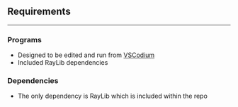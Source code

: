 ## Requirements
---
### Programs
- Designed to be edited and run from [VSCodium](https://vscodium.com/)
- Included RayLib dependencies

### Dependencies
- The only dependency is RayLib which is included within the repo